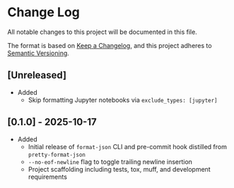 # Change Log

All notable changes to this project will be documented in this file.

The format is based on
[Keep a Changelog](https://keepachangelog.com/en/1.1.0/), and this project
adheres to [Semantic Versioning](https://semver.org/spec/v2.0.0.html).

## [Unreleased]

- Added
  - Skip formatting Jupyter notebooks via `exclude_types: [jupyter]`

## [0.1.0] - 2025-10-17

- Added
  - Initial release of `format-json` CLI and pre-commit hook distilled from
    `pretty-format-json`
  - `--no-eof-newline` flag to toggle trailing newline insertion
  - Project scaffolding including tests, tox, muff, and development
    requirements
